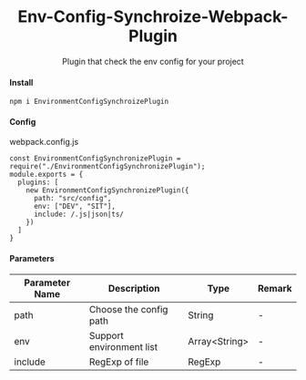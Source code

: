 <div align="center">
  <h1>Env-Config-Synchroize-Webpack-Plugin</h1>
  <p>Plugin that check the env config for your project</p>
</div>

#### Install
```
npm i EnvironmentConfigSynchroizePlugin
```

#### Config
webpack.config.js
```
const EnvironmentConfigSynchronizePlugin = require("./EnvironmentConfigSynchronizePlugin");
module.exports = {
  plugins: [
    new EnvironmentConfigSynchronizePlugin({
      path: "src/config",
      env: ["DEV", "SIT"],
      include: /.js|json|ts/
    })
  ]
}
```
#### Parameters

|Parameter Name|Description|Type|Remark|
|-----|-----|-----|-----|
|path|Choose the config path|String|-|
|env|Support environment list|Array\<String\>|-|
|include|RegExp of file|RegExp|-|
